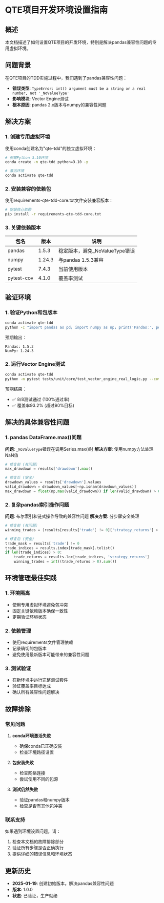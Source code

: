 # QTE项目开发环境设置指南

## 概述

本文档描述了如何设置QTE项目的开发环境，特别是解决pandas兼容性问题的专用虚拟环境。

## 问题背景

在QTE项目的TDD实施过程中，我们遇到了pandas兼容性问题：
- **错误类型**: `TypeError: int() argument must be a string or a real number, not '_NoValueType'`
- **影响模块**: Vector Engine测试
- **根本原因**: pandas 2.x版本与numpy的兼容性问题

## 解决方案

### 1. 创建专用虚拟环境

使用conda创建名为"qte-tdd"的独立虚拟环境：

```bash
# 创建Python 3.10环境
conda create -n qte-tdd python=3.10 -y

# 激活环境
conda activate qte-tdd
```

### 2. 安装兼容的依赖包

使用requirements-qte-tdd-core.txt文件安装兼容版本：

```bash
# 安装核心依赖
pip install -r requirements-qte-tdd-core.txt
```

### 3. 关键依赖版本

| 包名 | 版本 | 说明 |
|------|------|------|
| pandas | 1.5.3 | 稳定版本，避免_NoValueType错误 |
| numpy | 1.24.3 | 与pandas 1.5.3兼容 |
| pytest | 7.4.3 | 当前使用版本 |
| pytest-cov | 4.1.0 | 覆盖率测试 |

## 验证环境

### 1. 验证Python和包版本

```bash
conda activate qte-tdd
python -c "import pandas as pd; import numpy as np; print('Pandas:', pd.__version__); print('NumPy:', np.__version__)"
```

预期输出：
```
Pandas: 1.5.3
NumPy: 1.24.3
```

### 2. 运行Vector Engine测试

```bash
conda activate qte-tdd
python -m pytest tests/unit/core/test_vector_engine_real_logic.py --cov=qte.core.vector_engine --cov-report=term-missing -v
```

预期结果：
- ✅ 8/8测试通过 (100%通过率)
- ✅ 覆盖率93.2% (超过90%目标)

## 解决的具体兼容性问题

### 1. pandas DataFrame.max()问题

**问题**: `_NoValueType`错误在调用Series.max()时
**解决方案**: 使用numpy方法处理NaN值

```python
# 修复前 (有问题)
max_drawdown = results['drawdown'].max()

# 修复后 (安全)
drawdown_values = results['drawdown'].values
valid_drawdown = drawdown_values[~np.isnan(drawdown_values)]
max_drawdown = float(np.max(valid_drawdown)) if len(valid_drawdown) > 0 else 0.0
```

### 2. 复杂pandas索引操作问题

**问题**: 布尔索引和链式操作导致的兼容性问题
**解决方案**: 分步骤安全处理

```python
# 修复前 (有问题)
winning_trades = (results[results['trade'] != 0]['strategy_returns'] > 0).sum()

# 修复后 (安全)
trade_mask = results['trade'] != 0
trade_indices = results.index[trade_mask].tolist()
if len(trade_indices) > 0:
    trade_returns = results.loc[trade_indices, 'strategy_returns']
    winning_trades = int((trade_returns > 0).sum())
```

## 环境管理最佳实践

### 1. 环境隔离

- 使用专用虚拟环境避免包冲突
- 固定关键依赖版本确保一致性
- 定期验证环境状态

### 2. 依赖管理

- 使用requirements文件管理依赖
- 记录确切的包版本
- 避免使用最新版本可能带来的兼容性问题

### 3. 测试验证

- 在新环境中运行完整测试套件
- 验证覆盖率目标达成
- 确认所有兼容性问题解决

## 故障排除

### 常见问题

1. **conda环境激活失败**
   - 确保conda已正确安装
   - 检查环境路径设置

2. **包安装失败**
   - 检查网络连接
   - 尝试使用不同的包源

3. **测试仍然失败**
   - 验证pandas和numpy版本
   - 检查是否有其他包冲突

### 联系支持

如果遇到环境设置问题，请：
1. 检查本文档的故障排除部分
2. 验证所有步骤是否正确执行
3. 提供详细的错误信息和环境状态

## 更新历史

- **2025-01-19**: 创建初始版本，解决pandas兼容性问题
- **版本**: 1.0.0
- **状态**: 已验证，生产就绪
